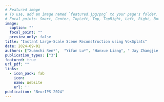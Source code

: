 ```yaml
---
# Featured image
# To use, add an image named `featured.jpg/png` to your page's folder.
# Focal points: Smart, Center, TopLeft, Top, TopRight, Left, Right, BottomLeft, Bottom, BottomRight.
image:
  caption: ""
  focal_point: ""
  preview_only: false
title: "Instant Large-Scale Scene Reconstruction using VoxSplats"
date: 2024-09-01
authors: ["Xuanchi Ren*",  "Yifan Lu*", "Hanxue Liang", " Jay Zhangjie Wu", "Huan Ling", "Mike Chen", "Sanja Fidler", "Francis Williams", "Jiahui Huang"]
publication_types: ["3"]
featured: true
url_pdf: ""
links:
  - icon_pack: fab
    icon: 
    name: Website
    url: ''
publication: "NeurIPS 2024"
---
```


<!-- {{< youtube GX0lzwy8nUI>}} -->